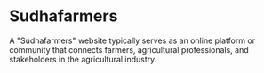 # Sudhafarmers
A "Sudhafarmers" website typically serves as an online platform or community that connects farmers, agricultural professionals, and stakeholders in the agricultural industry.
